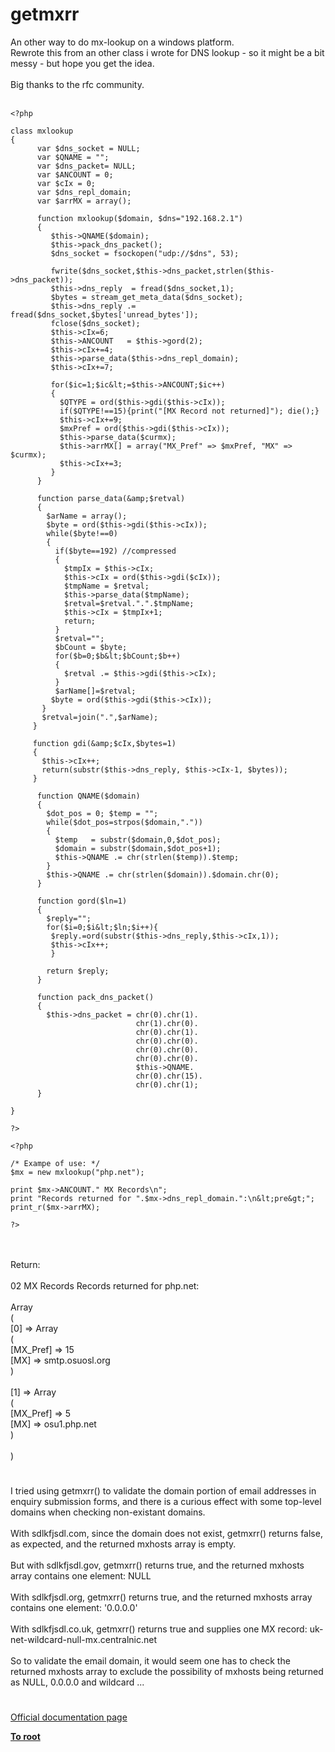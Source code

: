 # getmxrr



An other way to do mx-lookup on a windows platform.<br>Rewrote this from an other class i wrote for DNS lookup - so it might be a bit messy - but hope you get the idea.<br><br>Big thanks to the rfc community.<br><br>

```
<?php

class mxlookup
{
      var $dns_socket = NULL;
      var $QNAME = "";
      var $dns_packet= NULL;
      var $ANCOUNT = 0;
      var $cIx = 0;
      var $dns_repl_domain;
      var $arrMX = array();

      function mxlookup($domain, $dns="192.168.2.1")
      {
         $this->QNAME($domain);
         $this->pack_dns_packet();
         $dns_socket = fsockopen("udp://$dns", 53);

         fwrite($dns_socket,$this->dns_packet,strlen($this->dns_packet));
         $this->dns_reply  = fread($dns_socket,1);
         $bytes = stream_get_meta_data($dns_socket);
         $this->dns_reply .= fread($dns_socket,$bytes['unread_bytes']);
         fclose($dns_socket);
         $this->cIx=6;
         $this->ANCOUNT   = $this->gord(2);
         $this->cIx+=4;
         $this->parse_data($this->dns_repl_domain);
         $this->cIx+=7;

         for($ic=1;$ic&lt;=$this->ANCOUNT;$ic++)
         {
           $QTYPE = ord($this->gdi($this->cIx));
           if($QTYPE!==15){print("[MX Record not returned]"); die();}
           $this->cIx+=9;
           $mxPref = ord($this->gdi($this->cIx));
           $this->parse_data($curmx);
           $this->arrMX[] = array("MX_Pref" => $mxPref, "MX" => $curmx);
           $this->cIx+=3;
         }
      }

      function parse_data(&amp;$retval)
      {
        $arName = array();
        $byte = ord($this->gdi($this->cIx));
        while($byte!==0)
        {
          if($byte==192) //compressed
          {
            $tmpIx = $this->cIx;
            $this->cIx = ord($this->gdi($cIx));
            $tmpName = $retval;
            $this->parse_data($tmpName);
            $retval=$retval.".".$tmpName;
            $this->cIx = $tmpIx+1;
            return;
          }
          $retval="";
          $bCount = $byte;
          for($b=0;$b&lt;$bCount;$b++)
          {
            $retval .= $this->gdi($this->cIx);
          }
          $arName[]=$retval;
         $byte = ord($this->gdi($this->cIx));
       }
       $retval=join(".",$arName);
     }

     function gdi(&amp;$cIx,$bytes=1)
     {
       $this->cIx++;
       return(substr($this->dns_reply, $this->cIx-1, $bytes));
     }

      function QNAME($domain)
      {
        $dot_pos = 0; $temp = "";
        while($dot_pos=strpos($domain,"."))
        {
          $temp   = substr($domain,0,$dot_pos);
          $domain = substr($domain,$dot_pos+1);
          $this->QNAME .= chr(strlen($temp)).$temp;
        }
        $this->QNAME .= chr(strlen($domain)).$domain.chr(0);
      }

      function gord($ln=1)
      {
        $reply="";
        for($i=0;$i&lt;$ln;$i++){
         $reply.=ord(substr($this->dns_reply,$this->cIx,1));
         $this->cIx++;
         }

        return $reply;
      }

      function pack_dns_packet()
      {
        $this->dns_packet = chr(0).chr(1).
                            chr(1).chr(0).
                            chr(0).chr(1).
                            chr(0).chr(0).
                            chr(0).chr(0).
                            chr(0).chr(0).
                            $this->QNAME.
                            chr(0).chr(15).
                            chr(0).chr(1);
      }

}

?>
```




```
<?php

/* Exampe of use: */
$mx = new mxlookup("php.net");

print $mx->ANCOUNT." MX Records\n";
print "Records returned for ".$mx->dns_repl_domain.":\n&lt;pre&gt;";
print_r($mx->arrMX);

?>
```
<br><br>Return:<br><br>02 MX Records Records returned for php.net:<br><br>Array<br>(<br>    [0] =&gt; Array<br>        (<br>            [MX_Pref] =&gt; 15<br>            [MX] =&gt; smtp.osuosl.org<br>        )<br><br>    [1] =&gt; Array<br>        (<br>            [MX_Pref] =&gt; 5<br>            [MX] =&gt; osu1.php.net<br>        )<br><br>)  

#

I tried using getmxrr() to validate the domain portion of email addresses in enquiry submission forms, and there is a curious effect with some top-level domains when checking non-existant domains.<br><br>With sdlkfjsdl.com, since the domain does not exist, getmxrr() returns false, as expected, and the returned mxhosts array is empty.<br><br>But with sdlkfjsdl.gov, getmxrr() returns true,  and the returned mxhosts array contains one element: NULL<br><br>With sdlkfjsdl.org, getmxrr() returns true,  and the returned mxhosts array contains one element: &apos;0.0.0.0&apos;<br><br>With sdlkfjsdl.co.uk, getmxrr()  returns true and supplies one MX record: uk-net-wildcard-null-mx.centralnic.net<br><br>So to validate the email domain, it would seem one has to check the returned mxhosts array to exclude the possibility of mxhosts being returned as NULL, 0.0.0.0 and wildcard ...  

#

[Official documentation page](https://www.php.net/manual/en/function.getmxrr.php)

**[To root](/README.md)**